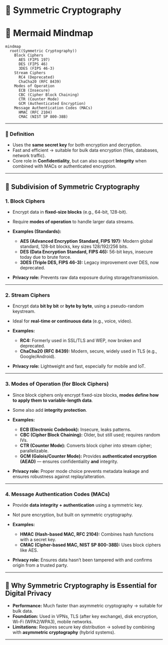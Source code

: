 # 🔐 Symmetric Cryptography

# 🌳 Mermaid Mindmap

```mermaid
mindmap
  root((Symmetric Cryptography))
    Block Ciphers
      AES (FIPS 197)
      DES (FIPS 46)
      3DES (FIPS 46-3)
    Stream Ciphers
      RC4 (Deprecated)
      ChaCha20 (RFC 8439)
    Modes of Operation
      ECB (Insecure)
      CBC (Cipher Block Chaining)
      CTR (Counter Mode)
      GCM (Authenticated Encryption)
    Message Authentication Codes (MACs)
      HMAC (RFC 2104)
      CMAC (NIST SP 800-38B)
```
---

### 📌 Definition

* Uses the **same secret key** for both encryption and decryption.
* Fast and efficient → suitable for bulk data encryption (files, databases, network traffic).
* Core role in **Confidentiality**, but can also support **Integrity** when combined with MACs or authenticated encryption.

---

## 🌳 Subdivision of Symmetric Cryptography

### 1. **Block Ciphers**

* Encrypt data in **fixed-size blocks** (e.g., 64-bit, 128-bit).
* Require **modes of operation** to handle larger data streams.
* **Examples (Standards):**

  * **AES (Advanced Encryption Standard, FIPS 197):** Modern global standard, 128-bit blocks, key sizes 128/192/256 bits.
  * **DES (Data Encryption Standard, FIPS 46):** 56-bit keys, insecure today due to brute force.
  * **3DES (Triple DES, FIPS 46-3):** Legacy improvement over DES, now deprecated.
* **Privacy role:** Prevents raw data exposure during storage/transmission.

---

### 2. **Stream Ciphers**

* Encrypt data **bit by bit** or **byte by byte**, using a pseudo-random keystream.
* Ideal for **real-time or continuous data** (e.g., voice, video).
* **Examples:**

  * **RC4:** Formerly used in SSL/TLS and WEP, now broken and deprecated.
  * **ChaCha20 (RFC 8439):** Modern, secure, widely used in TLS (e.g., Google/Android).
* **Privacy role:** Lightweight and fast, especially for mobile and IoT.

---

### 3. **Modes of Operation (for Block Ciphers)**

* Since block ciphers only encrypt fixed-size blocks, **modes define how to apply them to variable-length data**.
* Some also add **integrity protection**.
* **Examples:**

  * **ECB (Electronic Codebook):** Insecure, leaks patterns.
  * **CBC (Cipher Block Chaining):** Older, but still used; requires random IVs.
  * **CTR (Counter Mode):** Converts block cipher into stream cipher; parallelizable.
  * **GCM (Galois/Counter Mode):** Provides **authenticated encryption (AEAD)** — ensures confidentiality **and** integrity.
* **Privacy role:** Proper mode choice prevents metadata leakage and ensures robustness against replay/alteration.

---

### 4. **Message Authentication Codes (MACs)**

* Provide **data integrity + authentication** using a symmetric key.
* Not pure encryption, but built on symmetric cryptography.
* **Examples:**

  * **HMAC (Hash-based MAC, RFC 2104):** Combines hash functions with a secret key.
  * **CMAC (Cipher-based MAC, NIST SP 800-38B):** Uses block ciphers like AES.
* **Privacy role:** Ensures data hasn’t been tampered with and confirms origin from a trusted party.

---

## 📌 Why Symmetric Cryptography is Essential for Digital Privacy

* **Performance:** Much faster than asymmetric cryptography → suitable for bulk data.
* **Foundation:** Used in VPNs, TLS (after key exchange), disk encryption, Wi-Fi (WPA2/WPA3), mobile networks.
* **Limitations:** Requires secure key distribution → solved by combining with **asymmetric cryptography** (hybrid systems).

---
